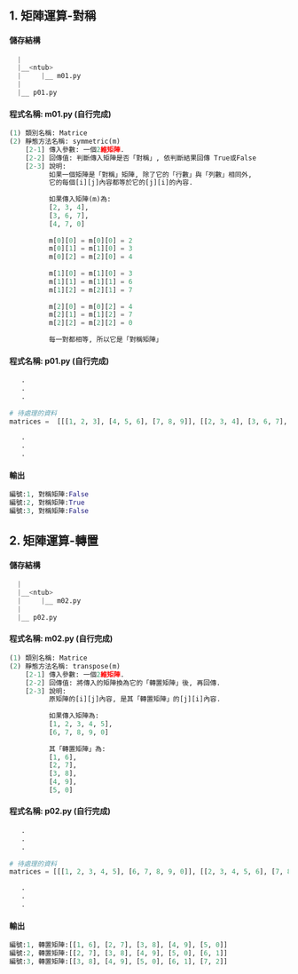 ## 1. 矩陣運算-對稱


#### 儲存結構
``` python
  |
  |__<ntub>
  |     |__ m01.py
  |
  |__ p01.py   
```


#### 程式名稱: m01.py (自行完成)
``` python
(1) 類別名稱: Matrice
(2) 靜態方法名稱: symmetric(m)
    [2-1] 傳入參數: 一個2維矩陣.
    [2-2] 回傳值: 判斷傳入矩陣是否「對稱」, 依判斷結果回傳 True或False
    [2-3] 說明:  
          如果一個矩陣是「對稱」矩陣, 除了它的「行數」與「列數」相同外, 
          它的每個[i][j]內容都等於它的[j][i]的內容.
      
          如果傳入矩陣(m)為:
          [2, 3, 4], 
          [3, 6, 7], 
          [4, 7, 0]
          
          m[0][0] = m[0][0] = 2
          m[0][1] = m[1][0] = 3
          m[0][2] = m[2][0] = 4
          
          m[1][0] = m[1][0] = 3
          m[1][1] = m[1][1] = 6
          m[1][2] = m[2][1] = 7
          
          m[2][0] = m[0][2] = 4
          m[2][1] = m[1][2] = 7
          m[2][2] = m[2][2] = 0
          
          每一對都相等, 所以它是「對稱矩陣」
```

#### 程式名稱: p01.py (自行完成)
``` python
   .
   .
   .
   
# 待處理的資料
matrices =  [[[1, 2, 3], [4, 5, 6], [7, 8, 9]], [[2, 3, 4], [3, 6, 7], [4, 7, 0]], [[3, 4, 5], [6, 7, 8], [9, 0, 1]]] 

   .
   .
   .   
```

#### 輸出
``` python
編號:1, 對稱矩陣:False
編號:2, 對稱矩陣:True
編號:3, 對稱矩陣:False
```



## 2. 矩陣運算-轉置


#### 儲存結構
``` python
  |
  |__<ntub>
  |     |__ m02.py
  |
  |__ p02.py   
```


#### 程式名稱: m02.py (自行完成)
``` python
(1) 類別名稱: Matrice
(2) 靜態方法名稱: transpose(m)
    [2-1] 傳入參數: 一個2維矩陣.
    [2-2] 回傳值: 將傳入的矩陣換為它的「轉置矩陣」後, 再回傳.
    [2-3] 說明:  
          原矩陣的[i][j]內容, 是其「轉置矩陣」的[j][i]內容.
      
          如果傳入矩陣為:
          [1, 2, 3, 4, 5],
          [6, 7, 8, 9, 0]
          
          其「轉置矩陣」為:
          [1, 6], 
          [2, 7], 
          [3, 8], 
          [4, 9], 
          [5, 0]          
```

#### 程式名稱: p02.py (自行完成)
``` python
   .
   .
   .
   
# 待處理的資料
matrices = [[[1, 2, 3, 4, 5], [6, 7, 8, 9, 0]], [[2, 3, 4, 5, 6], [7, 8, 9, 0, 1]], [[3, 4, 5, 6, 7], [8, 9, 0, 1, 2]]] 

   .
   .
   .   
```

#### 輸出
``` python
編號:1, 轉置矩陣:[[1, 6], [2, 7], [3, 8], [4, 9], [5, 0]]
編號:2, 轉置矩陣:[[2, 7], [3, 8], [4, 9], [5, 0], [6, 1]]
編號:3, 轉置矩陣:[[3, 8], [4, 9], [5, 0], [6, 1], [7, 2]]
```

